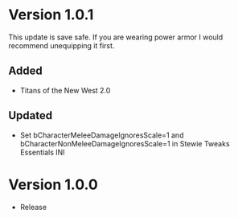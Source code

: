 # Version 1.0.1
This update is save safe. If you are wearing power armor I would recommend unequipping it first.
## Added
- Titans of the New West 2.0
## Updated
- Set bCharacterMeleeDamageIgnoresScale=1 and bCharacterNonMeleeDamageIgnoresScale=1 in Stewie Tweaks Essentials INI

# Version 1.0.0
- Release
